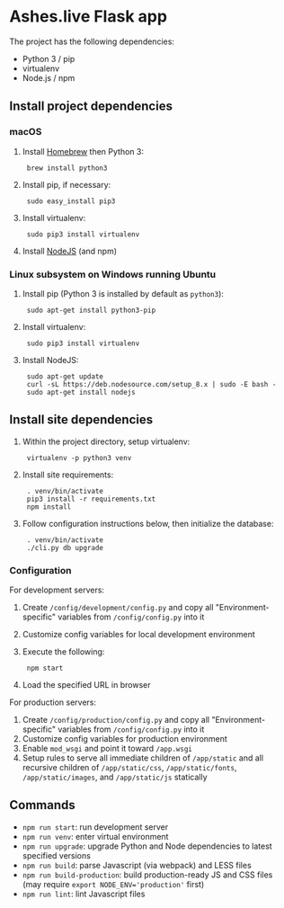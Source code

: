 # Ashes.live Flask app

The project has the following dependencies:

* Python 3 / pip
* virtualenv
* Node.js / npm

## Install project dependencies

### macOS

1. Install [Homebrew](https://brew.sh/) then Python 3:

        brew install python3

2. Install pip, if necessary:

        sudo easy_install pip3

3. Install virtualenv:

        sudo pip3 install virtualenv

4. Install [NodeJS](https://nodejs.org/) (and npm)

### Linux subsystem on Windows running Ubuntu

1. Install pip (Python 3 is installed by default as `python3`):
    
        sudo apt-get install python3-pip

2. Install virtualenv:
    
        sudo pip3 install virtualenv

3. Install NodeJS:
    
        sudo apt-get update
        curl -sL https://deb.nodesource.com/setup_8.x | sudo -E bash -
        sudo apt-get install nodejs

## Install site dependencies

1. Within the project directory, setup virtualenv:

        virtualenv -p python3 venv

2. Install site requirements:

        . venv/bin/activate
        pip3 install -r requirements.txt
        npm install

3. Follow configuration instructions below, then initialize the database:

        . venv/bin/activate
        ./cli.py db upgrade

### Configuration

For development servers:

1. Create `/config/development/config.py` and copy all "Environment-specific" variables from `/config/config.py` into it
2. Customize config variables for local development environment
3. Execute the following:

        npm start
4. Load the specified URL in browser

For production servers:

1. Create `/config/production/config.py` and copy all "Environment-specific" variables from `/config/config.py` into it
2. Customize config variables for production environment
3. Enable `mod_wsgi` and point it toward `/app.wsgi`
4. Setup rules to serve all immediate children of `/app/static` and all recursive children of `/app/static/css`, `/app/static/fonts`, `/app/static/images`, and `/app/static/js` statically

## Commands

* `npm run start`: run development server
* `npm run venv`: enter virtual environment
* `npm run upgrade`: upgrade Python and Node dependencies to latest specified versions
* `npm run build`: parse Javascript (via webpack) and LESS files
* `npm run build-production`: build production-ready JS and CSS files (may require `export NODE_ENV='production'` first)
* `npm run lint`: lint Javascript files
